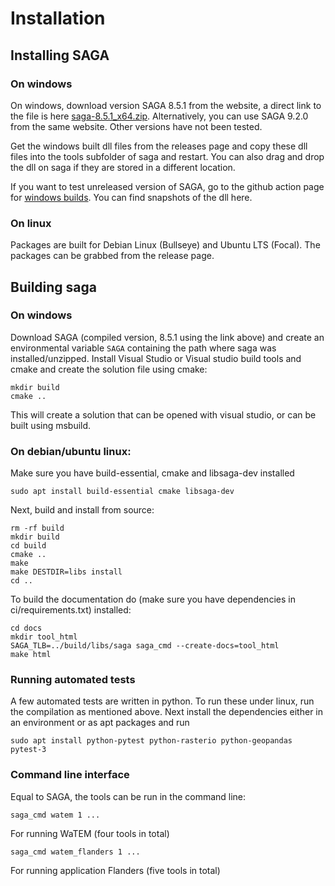 # Installation

## Installing SAGA
### On windows
On windows, download version SAGA 8.5.1 from the website, a direct link to 
the file is here 
[saga-8.5.1_x64.zip](https://sourceforge.net/projects/saga-gis/files/SAGA%20-%208/SAGA%20-%208.5.1/saga-8.5.1_x64.zip/download). 
Alternatively, you can use SAGA 9.2.0 from the same website. Other versions 
have not been tested.

Get the windows built dll files from the releases page and copy these dll 
files into the tools subfolder of saga and restart. You can also drag and 
drop the dll on saga if they are stored in a different location.

If you want to test unreleased version of SAGA, go to the github action page 
for [windows builds](https://github.com/DOV-Vlaanderen/saga-watem/actions/workflows/cmake-windows.yml). 
You can find snapshots of the dll here.

### On linux
Packages are built for Debian Linux (Bullseye) and Ubuntu LTS (Focal). The
packages can be grabbed from the release page.

## Building saga
### On windows

Download SAGA (compiled version, 8.5.1 using the link above) and create an 
environmental variable `SAGA` containing the path where saga was 
installed/unzipped. Install Visual Studio or Visual studio build tools and 
cmake and create the solution file using cmake:

```
mkdir build
cmake ..
```

This will create a solution that can be opened with visual studio, or can be
built using msbuild. 


### On debian/ubuntu linux:

Make sure you have build-essential, cmake and libsaga-dev installed

```
sudo apt install build-essential cmake libsaga-dev
```

Next, build and install from source:

```
rm -rf build
mkdir build
cd build
cmake ..
make
make DESTDIR=libs install
cd ..
```

To build the documentation do (make sure you have dependencies in 
ci/requirements.txt) installed:

```
cd docs
mkdir tool_html
SAGA_TLB=../build/libs/saga saga_cmd --create-docs=tool_html
make html
```


### Running automated tests

A few automated tests are written in python. To run these under linux, run 
the compilation as mentioned above. Next install the dependencies either in
an environment or as apt packages and run

```
sudo apt install python-pytest python-rasterio python-geopandas
pytest-3
```

### Command line interface

Equal to SAGA, the tools can be run in the command line:

```shell
saga_cmd watem 1 ...
```

For running WaTEM (four tools in total)

```shell
saga_cmd watem_flanders 1 ... 
```

For running application Flanders (five tools in total)